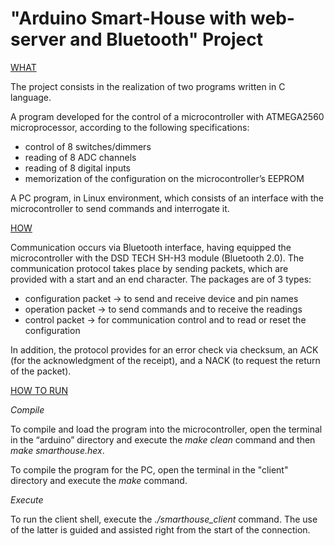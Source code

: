 # "Arduino Smart-House with web-server and Bluetooth" Project

<ins>WHAT</ins>

The project consists in the realization of two programs written in C language.

A program developed for the control of a microcontroller with ATMEGA2560 microprocessor, according to the following specifications:
- control of 8 switches/dimmers
- reading of 8 ADC channels
- reading of 8 digital inputs
- memorization of the configuration on the microcontroller’s EEPROM 

A PC program, in Linux environment, which consists of an interface with the microcontroller to send commands and interrogate it.

<ins>HOW</ins>

Communication occurs via Bluetooth interface, having equipped the microcontroller with the DSD TECH SH-H3 module (Bluetooth 2.0). 
The communication protocol takes place by sending packets, which are provided with a start and an end character. The packages are of 3 types:
- configuration packet → to send and receive device and pin names
- operation packet → to send commands and to receive the readings
- control packet → for communication control and to read or reset the configuration

In addition, the protocol provides for an error check via checksum, an ACK (for the acknowledgment of the receipt), and a NACK (to request the return of the packet). 

<ins>HOW TO RUN</ins>

*Compile*

To compile and load the program into the microcontroller, open the terminal in the “arduino” directory and execute the *make clean* command and then *make smarthouse.hex*.

To compile the program for the PC, open the terminal in the "client" directory and execute the *make* command.

*Execute*

To run the client shell, execute the *./smarthouse_client* command. The use of the latter is guided and assisted right from the start of the connection.
